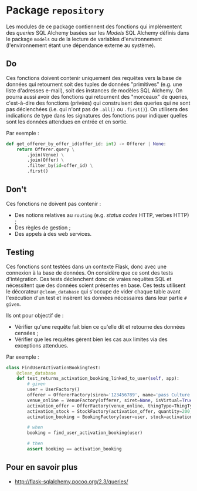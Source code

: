 # Package `repository`

Les modules de ce package contiennent des fonctions qui implémentent des _queries_ SQL Alchemy basées sur les _Models_
SQL Alchemy définis dans le package `models` ou de la lecture de variables d'environnement (l'environnement étant une
dépendance externe au système).

## Do

Ces fonctions doivent contenir uniquement des requêtes vers la base de données qui retournent soit des tuples de données
"primitives" (e.g. une liste d'adresses e-mail), soit des instances de modèles SQL Alchemy. On pourra aussi avoir des
fonctions qui retournent des "morceaux" de queries, c'est-à-dire des fonctions (privées) qui construisent des queries
qui ne sont pas déclenchées (i.e. qui n'ont pas de `.all()` ou `.first()`).
On utilisera des indications de type dans les signatures des fonctions pour indiquer quelles sont les données attendues
en entrée et en sortie.

Par exemple :

```python
def get_offerer_by_offer_id(offer_id: int) -> Offerer | None:
    return Offerer.query \
        .join(Venue) \
        .join(Offer) \
        .filter_by(id=offer_id) \
        .first()
```

## Don't

Ces fonctions ne doivent pas contenir :

- Des notions relatives au `routing` (e.g. _status codes_ HTTP, verbes HTTP) ;
- Des règles de gestion ;
- Des appels à des web services.

## Testing

Ces fonctions sont testées dans un contexte Flask, donc avec une connexion à la base de données. On considère que ce sont
des tests d'intégration. Ces tests déclenchent donc de vraies requêtes SQL et nécessitent que des données soient présentes
en base. Ces tests utilisent le décorateur `@clean_database` qui s'occupe de vider chaque table avant l'exécution d'un
test et insèrent les données nécessaires dans leur partie `# given`.

Ils ont pour objectif de :

- Vérifier qu'une requête fait bien ce qu'elle dit et retourne des données censées ;
- Vérifier que les requêtes gèrent bien les cas aux limites via des exceptions attendues.

Par exemple :

```python
class FindUserActivationBookingTest:
    @clean_database
    def test_returns_activation_booking_linked_to_user(self, app):
        # given
        user = UserFactory()
        offerer = OffererFactory(siren='123456789', name='pass Culture')
        venue_online = VenueFactory(offerer, siret=None, isVirtual=True)
        activation_offer = OfferFactory(venue_online, thingType=ThingType.ACTIVATION)
        activation_stock = StockFactory(activation_offer, quantity=200, price=0)
        activation_booking = BookingFactory(user=user, stock=activation_stock, venue=venue_online)

        # when
        booking = find_user_activation_booking(user)

        # then
        assert booking == activation_booking
```

## Pour en savoir plus

- http://flask-sqlalchemy.pocoo.org/2.3/queries/

